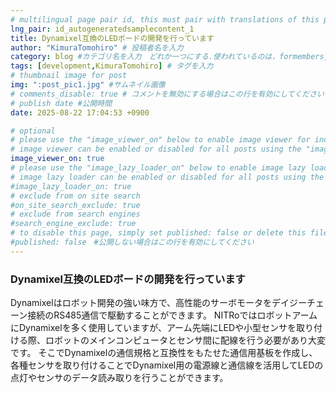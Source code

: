 ```yaml
---
# multilingual page pair id, this must pair with translations of this page. (This name must be unique)
lng_pair: id_autogeneratedsamplecontent_1
title: Dynamixel互換のLEDボードの開発を行っています
author: "KimuraTomohiro" # 投稿者名を入力
category: blog #カテゴリ名を入力　どれか一つにする.使われているのは，formembers, blog, announcements
tags: [development,KimuraTomohiro] # タグを入力
# thumbnail image for post
img: ":post_pic1.jpg" #サムネイル画像
# comments_disable: true # コメントを無効にする場合はこの行を有効にしてください
# publish date #公開時間
date: 2025-08-22 17:04:53 +0900 

# optional
# please use the "image_viewer_on" below to enable image viewer for individual pages or posts (_posts/ or [language]/_posts folders).
# image viewer can be enabled or disabled for all posts using the "image_viewer_posts: true" setting in _data/conf/main.yml.
image_viewer_on: true
# please use the "image_lazy_loader_on" below to enable image lazy loader for individual pages or posts (_posts/ or [language]/_posts folders).
# image lazy loader can be enabled or disabled for all posts using the "image_lazy_loader_posts: true" setting in _data/conf/main.yml.
#image_lazy_loader_on: true
# exclude from on site search
#on_site_search_exclude: true
# exclude from search engines
#search_engine_exclude: true
# to disable this page, simply set published: false or delete this file
#published: false　#公開しない場合はこの行を有効にしてください
---
```


### Dynamixel互換のLEDボードの開発を行っています
Dynamixelはロボット開発の強い味方で、高性能のサーボモータをデイジーチェーン接続のRS485通信で駆動することができます。
NITRoではロボットアームにDynamixelを多く使用していますが、アーム先端にLEDや小型センサを取り付ける際、ロボットのメインコンピュータとセンサ間に配線を行う必要があり大変です。
そこでDynamixelの通信規格と互換性をもたせた通信用基板を作成し、各種センサを取り付けることでDynamixel用の電源線と通信線を活用してLEDの点灯やセンサのデータ読み取りを行うことができます。
